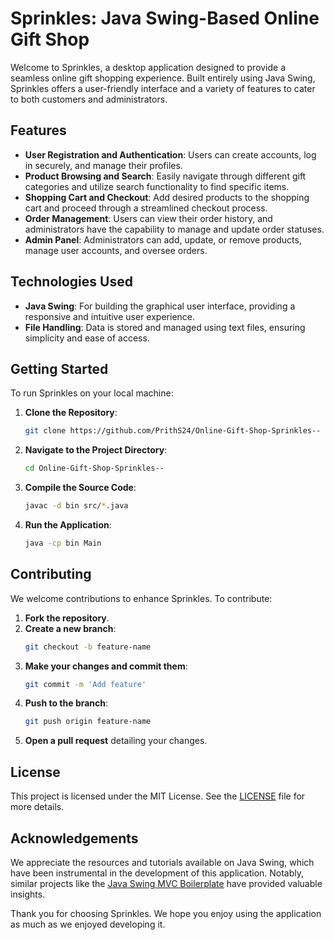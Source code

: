 # Sprinkles: Java Swing-Based Online Gift Shop

Welcome to Sprinkles, a desktop application designed to provide a seamless online gift shopping experience. Built entirely using Java Swing, Sprinkles offers a user-friendly interface and a variety of features to cater to both customers and administrators.

## Features

- **User Registration and Authentication**: Users can create accounts, log in securely, and manage their profiles.
- **Product Browsing and Search**: Easily navigate through different gift categories and utilize search functionality to find specific items.
- **Shopping Cart and Checkout**: Add desired products to the shopping cart and proceed through a streamlined checkout process.
- **Order Management**: Users can view their order history, and administrators have the capability to manage and update order statuses.
- **Admin Panel**: Administrators can add, update, or remove products, manage user accounts, and oversee orders.

## Technologies Used

- **Java Swing**: For building the graphical user interface, providing a responsive and intuitive user experience.
- **File Handling**: Data is stored and managed using text files, ensuring simplicity and ease of access.

## Getting Started

To run Sprinkles on your local machine:

1. **Clone the Repository**:
   ```bash
   git clone https://github.com/PrithS24/Online-Gift-Shop-Sprinkles--
   ```

2. **Navigate to the Project Directory**:
   ```bash
   cd Online-Gift-Shop-Sprinkles--
   ```

3. **Compile the Source Code**:
   ```bash
   javac -d bin src/*.java
   ```

4. **Run the Application**:
   ```bash
   java -cp bin Main
   ```

## Contributing

We welcome contributions to enhance Sprinkles. To contribute:

1. **Fork the repository**.
2. **Create a new branch**:
   ```bash
   git checkout -b feature-name
   ```
3. **Make your changes and commit them**:
   ```bash
   git commit -m 'Add feature'
   ```
4. **Push to the branch**:
   ```bash
   git push origin feature-name
   ```
5. **Open a pull request** detailing your changes.

## License

This project is licensed under the MIT License. See the [LICENSE](LICENSE) file for more details.

## Acknowledgements

We appreciate the resources and tutorials available on Java Swing, which have been instrumental in the development of this application. Notably, similar projects like the [Java Swing MVC Boilerplate](https://github.com/ashiishme/java-swing-mvc) have provided valuable insights.

Thank you for choosing Sprinkles. We hope you enjoy using the application as much as we enjoyed developing it.
